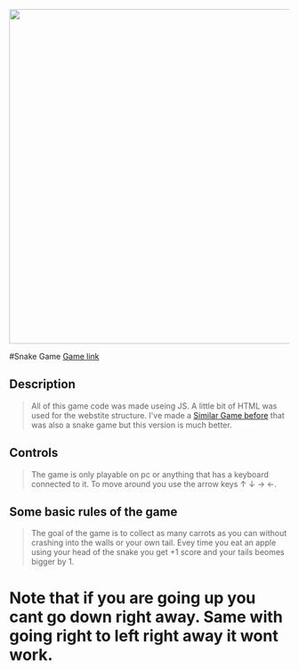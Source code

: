 


<img src = "https://github.com/UladL/SnakeGameNEW/assets/151393410/9eddc146-6b5d-4d4a-83ca-c62ad8a80e45" height = 600 width = 600>

#Snake Game
[Game link](https://uladl.github.io/SnakeGameNEW/)
## Description
> All of this game code was made useing JS. A little bit of HTML was used for the webstite structure.
 I've made a [Similar Game before](https://github.com/UladL/Snake) that was also a snake game but this version is much better.
 ## Controls
> The game is only playable on pc or anything that has a keyboard connected to it. To move around you use the arrow keys ↑ ↓ → ←.
## Some basic rules of the game
> The goal of the game is to collect as many carrots as you can without crashing into the walls or your own tail. Evey time you eat an apple using your head of the snake you get +1 score and your tails beomes bigger by 1.
# Note that if you are going up you cant go down right away. Same with going right to left right away it wont work.
